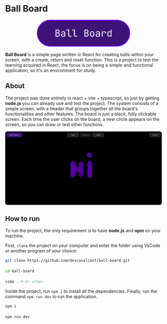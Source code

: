 # Ball Board

<div align="center">

<img src="./assets/logo.svg" width=300/>

</div>

**Ball Board** is a simple page written in React for creating balls within your screen, with a create, return and reset function. This is a project to test the learning acquired in React, the focus is on being a simple and functional application, so it's an environment for study.

## About

The project was done entirely in react + vite + typescript, so just by getting **node.js** you can already use and test the project. The system consists of a simple screen, with a header that groups together all the board's functionalities and other features. The board is just a black, fully clickable screen. Each time the user clicks on the board, a new circle appears on the screen, so you can draw or test other functions.

<div>

  <img src="./assets/pic.png" />

<div>

## How to run

To run the project, the only requirement is to have **node.js** and **npm** on your machine. 

First, `clone` the project on your computer and enter the folder using VsCode or another program of your choice:

```bash
git clone https://github.com/devcavalcant/ball-board.git

cd ball-board

code . # Or other
```

Inside the project, run `npm i` to install all the dependencies. Finally, run the command `npm run dev` to run the application. 

```bash
npm i

npm run dev
```

